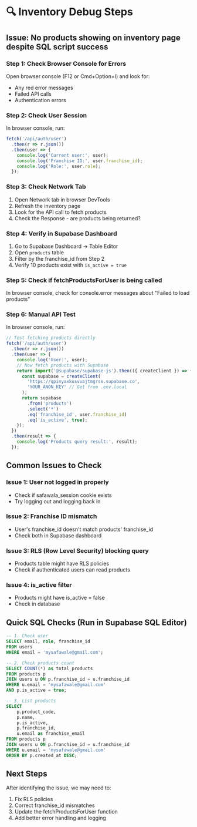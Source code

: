 # 🔍 Inventory Debug Steps

## Issue: No products showing on inventory page despite SQL script success

### Step 1: Check Browser Console for Errors

Open browser console (F12 or Cmd+Option+I) and look for:
- Any red error messages
- Failed API calls
- Authentication errors

### Step 2: Check User Session

In browser console, run:
```javascript
fetch('/api/auth/user')
  .then(r => r.json())
  .then(user => {
    console.log('Current user:', user);
    console.log('Franchise ID:', user.franchise_id);
    console.log('Role:', user.role);
  });
```

### Step 3: Check Network Tab

1. Open Network tab in browser DevTools
2. Refresh the inventory page
3. Look for the API call to fetch products
4. Check the Response - are products being returned?

### Step 4: Verify in Supabase Dashboard

1. Go to Supabase Dashboard → Table Editor
2. Open `products` table
3. Filter by the franchise_id from Step 2
4. Verify 10 products exist with `is_active = true`

### Step 5: Check if fetchProductsForUser is being called

In browser console, check for console.error messages about "Failed to load products"

### Step 6: Manual API Test

In browser console, run:
```javascript
// Test fetching products directly
fetch('/api/auth/user')
  .then(r => r.json())
  .then(user => {
    console.log('User:', user);
    // Now fetch products with Supabase
    return import('@supabase/supabase-js').then(({ createClient }) => {
      const supabase = createClient(
        'https://qpinyaxkusvuajtmgrss.supabase.co',
        'YOUR_ANON_KEY' // Get from .env.local
      );
      return supabase
        .from('products')
        .select('*')
        .eq('franchise_id', user.franchise_id)
        .eq('is_active', true);
    });
  })
  .then(result => {
    console.log('Products query result:', result);
  });
```

## Common Issues to Check

### Issue 1: User not logged in properly
- Check if safawala_session cookie exists
- Try logging out and logging back in

### Issue 2: Franchise ID mismatch
- User's franchise_id doesn't match products' franchise_id
- Check both in Supabase dashboard

### Issue 3: RLS (Row Level Security) blocking query
- Products table might have RLS policies
- Check if authenticated users can read products

### Issue 4: is_active filter
- Products might have is_active = false
- Check in database

## Quick SQL Checks (Run in Supabase SQL Editor)

```sql
-- 1. Check user
SELECT email, role, franchise_id 
FROM users 
WHERE email = 'mysafawale@gmail.com';

-- 2. Check products count
SELECT COUNT(*) as total_products
FROM products p
JOIN users u ON p.franchise_id = u.franchise_id
WHERE u.email = 'mysafawale@gmail.com'
AND p.is_active = true;

-- 3. List products
SELECT 
    p.product_code,
    p.name,
    p.is_active,
    p.franchise_id,
    u.email as franchise_email
FROM products p
JOIN users u ON p.franchise_id = u.franchise_id
WHERE u.email = 'mysafawale@gmail.com'
ORDER BY p.created_at DESC;
```

## Next Steps

After identifying the issue, we may need to:
1. Fix RLS policies
2. Correct franchise_id mismatches
3. Update the fetchProductsForUser function
4. Add better error handling and logging
